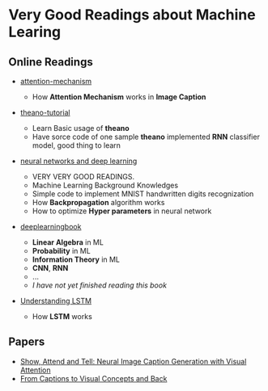 # Very Good Readings about Machine Learing

## Online Readings
* [attention-mechanism](https://blog.heuritech.com/2016/01/20/attention-mechanism/)
  * How **Attention Mechanism** works in **Image Caption**


* [theano-tutorial](http://www.marekrei.com/blog/theano-tutorial/)
  * Learn Basic usage of **theano**
  * Have sorce code of one sample **theano** implemented **RNN** classifier model, good thing to learn


* [neural networks and deep learning](http://neuralnetworksanddeeplearning.com/)
  * VERY VERY GOOD READINGS.
  * Machine Learning Background Knowledges
  * Simple code to implement MNIST handwritten digits recognization
  * How **Backpropagation** algorithm works
  * How to optimize **Hyper parameters** in neural network


* [deeplearningbook](http://www.deeplearningbook.org/)
  * **Linear Algebra** in ML
  * **Probability** in ML
  * **Information Theory** in ML
  * **CNN**, **RNN**
  * ...
  * *I have not yet finished reading this book*


* [Understanding LSTM](http://colah.github.io/posts/2015-08-Understanding-LSTMs/)
  * How **LSTM** works


## Papers

* [Show, Attend and Tell: Neural Image Caption Generation with Visual Attention](http://kelvinxu.github.io/projects/capgen.html)
* [From Captions to Visual Concepts and Back](https://arxiv.org/abs/1411.4952)